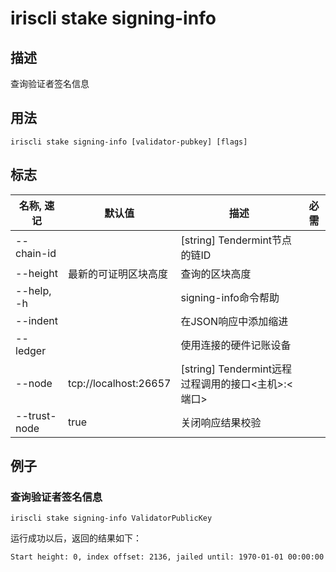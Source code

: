 # iriscli stake signing-info

## 描述

查询验证者签名信息

## 用法

```
iriscli stake signing-info [validator-pubkey] [flags]
```

## 标志

| 名称, 速记                  | 默认值                     | 描述                                                                 | 必需     |
| -------------------------- | -------------------------- | ------------------------------------------------------------------- | -------- |
| --chain-id                 |                            | [string] Tendermint节点的链ID                                        |          |
| --height                   | 最新的可证明区块高度         | 查询的区块高度                                                       |          |
| --help, -h                 |                            | signing-info命令帮助                                                 |          |
| --indent                   |                            | 在JSON响应中添加缩进                                                  |          |
| --ledger                   |                            | 使用连接的硬件记账设备                                                |          |
| --node                     | tcp://localhost:26657      | [string] Tendermint远程过程调用的接口\<主机>:\<端口>                   |          |
| --trust-node               | true                       | 关闭响应结果校验                                                      |          |

## 例子

### 查询验证者签名信息

```shell
iriscli stake signing-info ValidatorPublicKey
```

运行成功以后，返回的结果如下：

```txt
Start height: 0, index offset: 2136, jailed until: 1970-01-01 00:00:00 +0000 UTC, missed blocks counter: 0
```
